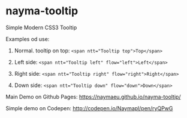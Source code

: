# nayma-tooltip
Simple Modern CSS3 Tooltip

Examples od use:

1. Normal. tooltip on top:
`<span ntt="Tooltip top">Top</span>`

2. Left side:
`<span ntt="Tooltip left" flow="left">Left</span>`

3. Right side:
`<span ntt="Tooltip right" flow="right">Right</span>`

4. Down side:
`<span ntt="Tooltip down" flow="down">Down</span>`

Main Demo on Github Pages:
https://naymaeu.github.io/nayma-tooltip/

Simple demo on Codepen:
http://codepen.io/Naymapl/pen/ryQPwG
